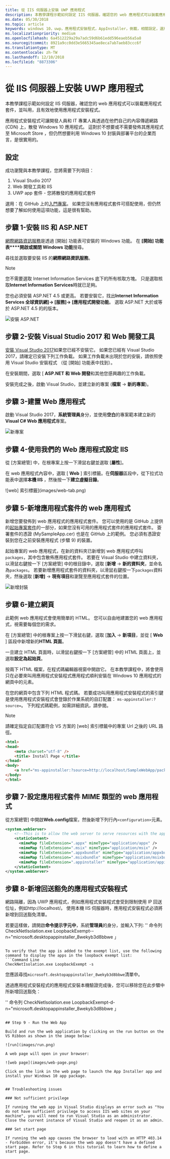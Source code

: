 ```yaml
---
title: 從 IIS 伺服器上安裝 UWP 應用程式
description: 本教學課程示範如何設定 IIS 伺服器，確認您的 web 應用程式可以裝載應用程式套件，並叫用，且有效地使用應用程式安裝程式。
ms.date: 05/30/2018
ms.topic: article
keywords: windows 10，uwp，應用程式安裝程式，AppInstaller，側載，相關設定，選用套件，IIS 伺服器
ms.localizationpriority: medium
ms.openlocfilehash: 6a4512229a29a7adc59d6b61edd596eaeb56a5a8
ms.sourcegitcommit: 8921a9cc0dd3e5665345ae8eca7ab7aeb83ccc6f
ms.translationtype: MT
ms.contentlocale: zh-TW
ms.lasthandoff: 12/10/2018
ms.locfileid: "8873306"
---
```

# <a name="install-a-uwp-app-from-an-iis-server"></a>從 IIS 伺服器上安裝 UWP 應用程式

本教學課程示範如何設定 IIS 伺服器，確認您的 web 應用程式可以裝載應用程式套件，並叫用，且有效地使用應用程式安裝程式。

應用程式安裝程式可讓開發人員和 IT 專業人員透過在他們自己的內容傳遞網路 (CDN) 上，散發 Windows 10 應用程式。 這對於不想要或不需要發佈其應用程式至 Microsoft Store ，但仍然想要利用 Windows 10 封裝與部署平台的企業而言，是很實用的。 

## <a name="setup"></a>設定

成功瀏覽與本教學課程，您將需要下列項目：

1. Visual Studio 2017  
2. Web 開發工具和 IIS 
3. UWP app 套件 - 您將散發的應用程式套件

選用：在 GitHub 上的[入門專案](https://github.com/AppInstaller/MySampleWebApp)。 如果您沒有應用程式套件可搭配使用，但仍然想要了解如何使用這項功能，這是很有幫助。

## <a name="step-1---install-iis-and-aspnet"></a>步驟 1-安裝 IIS 和 ASP.NET 

[網際網路資訊服務](https://www.iis.net/)是透過 [開始] 功能表可安裝的 Windows 功能。 在 **[開始] 功能表****開啟或關閉 Windows 功能**搜尋。

尋找並選取要安裝 IIS 的**網際網路資訊服務**。

> [!NOTE]
> 您不需要選取 Internet Information Services 底下的所有核取方塊。 只是選取核取**Internet Information Services**時就已足夠。

您也必須安裝 ASP.NET 4.5 或更高。 若要安裝它，找出**Internet Information Services 全球資訊網]-> [服務]-> [應用程式開發功能**。 選取 ASP.NET 大於或等於 ASP.NET 4.5 的的版本。

![安裝 ASP.NET](images/install-asp.png)

## <a name="step-2---install-visual-studio-2017-and-web-development-tools"></a>步驟 2-安裝 Visual Studio 2017 和 Web 開發工具 

[安裝 Visual Studio 2017](https://docs.microsoft.com/visualstudio/install/install-visual-studio)如果您已經不安裝它。 如果您已經有 Visual Studio 2017，請確定已安裝下列工作負載。 如果工作負載未出現於您的安裝，請依照使用 Visual Studio 安裝程式 （從 [開始] 功能表中找到）。  

在安裝期間，選取 [ **ASP.NET 和 Web 開發**和其他您感興趣的工作負載。 

安裝完成之後，啟動 Visual Studio，並建立新的專案 (**檔案** -> **新的專案**)。

## <a name="step-3---build-a-web-app"></a>步驟 3-建置 Web 應用程式

啟動 Visual Studio 2017，**系統管理員**身分，並使用**空白**的專案範本建立新的**Visual C# Web 應用程式**專案。 

![新專案](images/sample-web-app.png)

## <a name="step-4---configure-iis-with-our-web-app"></a>步驟 4-使用我們的 Web 應用程式設定 IIS 

從 [方案總管] 中，在根專案上按一下滑鼠右鍵並選取 [**屬性**]。

在 web 應用程式內容中，選取 [ **Web** ] 索引標籤。在**伺服器**區段中，從下拉式功能表中選擇**本機 IIS** ，然後按一下**建立虛擬目錄**。 

![web] 索引標籤](images/web-tab.png)

## <a name="step-5---add-an-app-package-to-a-web-application"></a>步驟 5-新增應用程式套件的 web 應用程式 

新增您要發佈到 web 應用程式的應用程式套件。 您可以使用的是 GitHub 上提供的[起始專案套件](https://github.com/AppInstaller/MySampleWebApp/tree/master/MySampleWebApp/packages)的一部分，如果您沒有可用的應用程式套件的應用程式套件。 簽署套件的憑證 (MySampleApp.cer) 也是在 GitHub 上的範例。 您必須有憑證安裝到您在之前安裝應用程式 (步驟 9) 的裝置。

起始專案的 web 應用程式，在新的資料夾已新增到 web 應用程式呼叫`packages`，其中包含散佈應用程式套件。 若要在 Visual Studio 中建立資料夾，以滑鼠右鍵按一下 [方案總管] 中的根目錄中，選取 [**新增** -> **新的資料夾**，並命名為`packages`。 若要新增應用程式套件的資料夾，以滑鼠右鍵按一下`packages`資料夾，然後選取 [**新增]** -> **現有項目**和瀏覽至應用程式套件的位置。 

![新增封裝](images/add-package.png)

## <a name="step-6---create-a-web-page"></a>步驟 6-建立網頁

此範例 web 應用程式會使用簡單的 HTML。 您可以自由地建置您的 web 應用程式，視需要每個您的需求。 

在 [方案總管] 中的根專案上按一下滑鼠右鍵，選取 [**加入** -> **新項目**，並從 [ **Web** ] 區段中新增新的**HTML 頁面**。

一旦建立 HTML 頁面時，以滑鼠右鍵按一下 [方案總管] 中的 HTML 頁面上，並選取**設定為起始頁**。  

按兩下 HTML 檔案，在程式碼編輯器視窗中開啟它。 在本教學課程中，將會使用只在必要來叫用應用程式安裝程式應用程式順利安裝在 Windows 10 應用程式的網頁中的元素。 

在您的網頁中包含下列 HTML 程式碼。 若要成功叫用應用程式安裝程式的索引鍵是使用應用程式安裝程式會登錄於作業系統的自訂配置： `ms-appinstaller:?source=`。 下列程式碼範例，如需詳細資訊，請參閱。

> [!NOTE]
> 請確定指定自訂配置符合 VS 方案的 [web] 索引標籤中的專案 Url 之後的 URL 路徑。
 
```HTML
<html>
<head>
    <meta charset="utf-8" />
    <title> Install Page </title>
</head>
<body>
    <a href="ms-appinstaller:?source=http://localhost/SampleWebApp/packages/MySampleApp.appxbundle"> Install My Sample App</a>
</body>
</html>
```

## <a name="step-7---configure-the-web-app-for-app-package-mime-types"></a>步驟 7-設定應用程式套件 MIME 類型的 web 應用程式

從方案總管] 中開啟**Web.config**檔案，然後新增下列行內`<configuration>`元素。 

```xml
<system.webServer>
    <!--This is to allow the web server to serve resources with the appropriate file extension-->
    <staticContent>
      <mimeMap fileExtension=".appx" mimeType="application/appx" />
      <mimeMap fileExtension=".msix" mimeType="application/msix" />
      <mimeMap fileExtension=".appxbundle" mimeType="application/appxbundle" />
      <mimeMap fileExtension=".msixbundle" mimeType="application/msixbundle" />
      <mimeMap fileExtension=".appinstaller" mimeType="application/appinstaller" />
    </staticContent>
</system.webServer>
```

## <a name="step-8---add-loopback-exemption-for-app-installer"></a>步驟 8-新增回送豁免的應用程式安裝程式

網路隔離，因為 UWP 應用程式，例如應用程式安裝程式會受到限制使用 IP 回送位址，例如http://localhost/。 使用本機 IIS 伺服器時，應用程式安裝程式必須將新增到回送豁免清單。 

若要這樣做，請開啟**命令提示字元中**，系統**管理員**的身分，並輸入下列: '' 命令列 CheckNetIsolation.exe LoopbackExempt--n="microsoft.desktopappinstaller_8wekyb3d8bbwe 」
```

To verify that the app is added to the exempt list, use the following command to display the apps in the loopback exempt list: 
```Command Line
CheckNetIsolation.exe LoopbackExempt -s
```

您應該尋找`microsoft.desktopappinstaller_8wekyb3d8bbwe`清單中。

透過應用程式安裝程式的應用程式安裝本機驗證完成後，您可以移除您在此步驟中所新增回送豁免：

'' 命令列 CheckNetIsolation.exe LoopbackExempt-d-n="microsoft.desktopappinstaller_8wekyb3d8bbwe 」
```

## Step 9 - Run the Web App 

Build and run the web application by clicking on the run button on the VS Ribbon as shown in the image below:

![run](images/run.png)

A web page will open in your browser:

![web page](images/web-page.png)

Click on the link in the web page to launch the App Installer app and install your Windows 10 app package.


## Troubleshooting issues

### Not sufficient privilege 

If running the web app in Visual Studio displays an error such as "You do not have sufficient privilege to access IIS web sites on your machine", you will need to run Visual Studio as an administrator. Close the current instance of Visual Studio and reopen it as an admin.

### Set start page 

If running the web app causes the browser to load with an HTTP 403.14 - Forbidden error, it's because the web app doesn't have a defined start page. Refer to Step 6 in this tutorial to learn how to define a start page.
